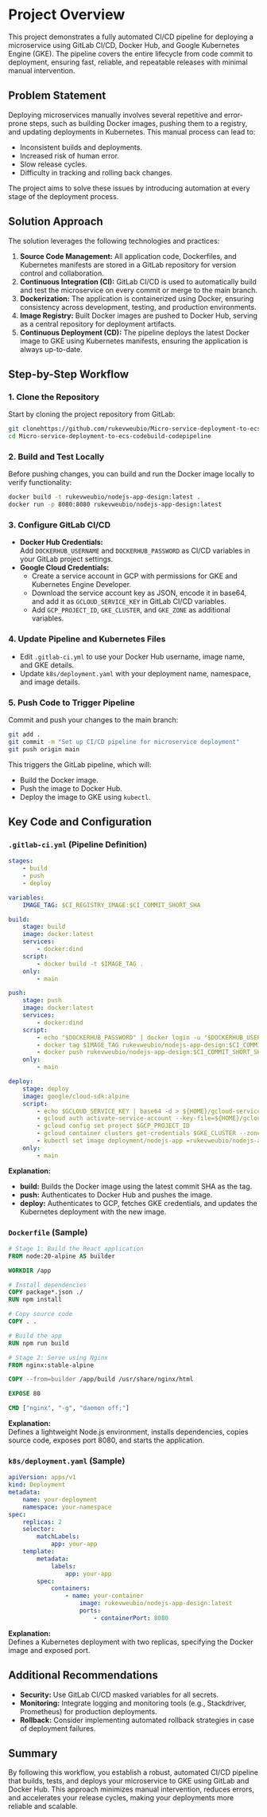 # Project Overview

This project demonstrates a fully automated CI/CD pipeline for deploying a microservice using GitLab CI/CD, Docker Hub, and Google Kubernetes Engine (GKE). The pipeline covers the entire lifecycle from code commit to deployment, ensuring fast, reliable, and repeatable releases with minimal manual intervention.

## Problem Statement

Deploying microservices manually involves several repetitive and error-prone steps, such as building Docker images, pushing them to a registry, and updating deployments in Kubernetes. This manual process can lead to:

- Inconsistent builds and deployments.
- Increased risk of human error.
- Slow release cycles.
- Difficulty in tracking and rolling back changes.

The project aims to solve these issues by introducing automation at every stage of the deployment process.

## Solution Approach
The solution leverages the following technologies and practices:
1. **Source Code Management:** All application code, Dockerfiles, and Kubernetes manifests are stored in a GitLab repository for version control and collaboration.
2. **Continuous Integration (CI):** GitLab CI/CD is used to automatically build and test the microservice on every commit or merge to the main branch.
3. **Dockerization:** The application is containerized using Docker, ensuring consistency across development, testing, and production environments.
4. **Image Registry:** Built Docker images are pushed to Docker Hub, serving as a central repository for deployment artifacts.
5. **Continuous Deployment (CD):** The pipeline deploys the latest Docker image to GKE using Kubernetes manifests, ensuring the application is always up-to-date.

## Step-by-Step Workflow

### 1. Clone the Repository

Start by cloning the project repository from GitLab:

```bash
git clonehttps://github.com/rukevweubio/Micro-service-deployment-to-ecs-codebuild-codepipeline
cd Micro-service-deployment-to-ecs-codebuild-codepipeline
```

### 2. Build and Test Locally

Before pushing changes, you can build and run the Docker image locally to verify functionality:

```bash
docker build -t rukevweubio/nodejs-app-design:latest .
docker run -p 8080:8080 rukevweubio/nodejs-app-design:latest
```

### 3. Configure GitLab CI/CD

- **Docker Hub Credentials:**  
    Add `DOCKERHUB_USERNAME` and `DOCKERHUB_PASSWORD` as CI/CD variables in your GitLab project settings.
- **Google Cloud Credentials:**  
    - Create a service account in GCP with permissions for GKE and Kubernetes Engine Developer.
    - Download the service account key as JSON, encode it in base64, and add it as `GCLOUD_SERVICE_KEY` in GitLab CI/CD variables.
    - Add `GCP_PROJECT_ID`, `GKE_CLUSTER`, and `GKE_ZONE` as additional variables.

### 4. Update Pipeline and Kubernetes Files

- Edit `.gitlab-ci.yml` to use your Docker Hub username, image name, and GKE details.
- Update `k8s/deployment.yaml` with your deployment name, namespace, and image details.

### 5. Push Code to Trigger Pipeline

Commit and push your changes to the main branch:

```bash
git add .
git commit -m "Set up CI/CD pipeline for microservice deployment"
git push origin main
```

This triggers the GitLab pipeline, which will:

- Build the Docker image.
- Push the image to Docker Hub.
- Deploy the image to GKE using `kubectl`.

## Key Code and Configuration

### `.gitlab-ci.yml` (Pipeline Definition)

```yaml
stages:
    - build
    - push
    - deploy

variables:
    IMAGE_TAG: $CI_REGISTRY_IMAGE:$CI_COMMIT_SHORT_SHA

build:
    stage: build
    image: docker:latest
    services:
        - docker:dind
    script:
        - docker build -t $IMAGE_TAG .
    only:
        - main

push:
    stage: push
    image: docker:latest
    services:
        - docker:dind
    script:
        - echo "$DOCKERHUB_PASSWORD" | docker login -u "$DOCKERHUB_USERNAME" --password-stdin
        - docker tag $IMAGE_TAG rukevweubio/nodejs-app-design:$CI_COMMIT_SHORT_SHA
        - docker push rukevweubio/nodejs-app-design:$CI_COMMIT_SHORT_SHA
    only:
        - main

deploy:
    stage: deploy
    image: google/cloud-sdk:alpine
    script:
        - echo $GCLOUD_SERVICE_KEY | base64 -d > ${HOME}/gcloud-service-key.json
        - gcloud auth activate-service-account --key-file=${HOME}/gcloud-service-key.json
        - gcloud config set project $GCP_PROJECT_ID
        - gcloud container clusters get-credentials $GKE_CLUSTER --zone $GKE_ZONE
        - kubectl set image deployment/nodejs-app =rukevweubio/nodejs-app-designe:$CI_COMMIT_SHORT_SHA -n dev
    only:
        - main
```

**Explanation:**
- **build:** Builds the Docker image using the latest commit SHA as the tag.
- **push:** Authenticates to Docker Hub and pushes the image.
- **deploy:** Authenticates to GCP, fetches GKE credentials, and updates the Kubernetes deployment with the new image.

### `Dockerfile` (Sample)

```dockerfile
# Stage 1: Build the React application
FROM node:20-alpine AS builder

WORKDIR /app

# Install dependencies
COPY package*.json ./
RUN npm install

# Copy source code
COPY . .

# Build the app
RUN npm run build

# Stage 2: Serve using Nginx
FROM nginx:stable-alpine

COPY --from=builder /app/build /usr/share/nginx/html

EXPOSE 80

CMD ["nginx", "-g", "daemon off;"]
```

**Explanation:**  
Defines a lightweight Node.js environment, installs dependencies, copies source code, exposes port 8080, and starts the application.

### `k8s/deployment.yaml` (Sample)

```yaml
apiVersion: apps/v1
kind: Deployment
metadata:
    name: your-deployment
    namespace: your-namespace
spec:
    replicas: 2
    selector:
        matchLabels:
            app: your-app
    template:
        metadata:
            labels:
                app: your-app
        spec:
            containers:
                - name: your-container
                    image: rukevweubio/nodejs-app-design:latest
                    ports:
                        - containerPort: 8080
```

**Explanation:**  
Defines a Kubernetes deployment with two replicas, specifying the Docker image and exposed port.

## Additional Recommendations

- **Security:** Use GitLab CI/CD masked variables for all secrets.
- **Monitoring:** Integrate logging and monitoring tools (e.g., Stackdriver, Prometheus) for production deployments.
- **Rollback:** Consider implementing automated rollback strategies in case of deployment failures.

## Summary

By following this workflow, you establish a robust, automated CI/CD pipeline that builds, tests, and deploys your microservice to GKE using GitLab and Docker Hub. This approach minimizes manual intervention, reduces errors, and accelerates your release cycles, making your deployments more reliable and scalable.


